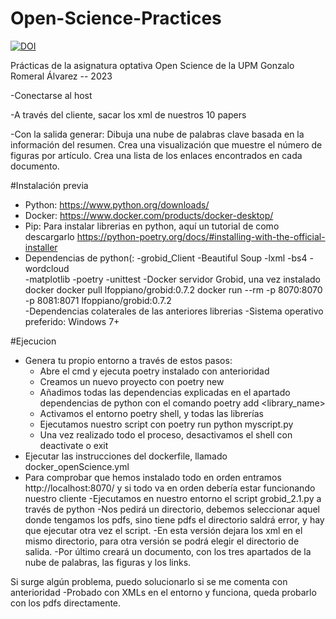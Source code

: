 # Open-Science-Practices
[![DOI](https://zenodo.org/badge/599046489.svg)](https://zenodo.org/badge/latestdoi/599046489)

Prácticas de la asignatura optativa Open Science de la UPM
Gonzalo Romeral Álvarez -- 2023


-Conectarse al host

-A través del cliente, sacar los xml de nuestros 10 papers

-Con la salida generar:
Dibuja una nube de palabras clave basada en la información del resumen.
Crea una visualización que muestre el número de figuras por artículo.
Crea una lista de los enlaces encontrados en cada documento.

#Instalación previa
- Python: https://www.python.org/downloads/
- Docker: https://www.docker.com/products/docker-desktop/
- Pip: Para instalar librerias en python, aquí un tutorial de como descargarlo https://python-poetry.org/docs/#installing-with-the-official-installer
- Dependencias de python(:
    -grobid_Client
    -Beautiful Soup
    -lxml
    -bs4
    -wordcloud  
    -matplotlib
    -poetry
    -unittest
-Docker servidor Grobid, una vez instalado docker
   docker pull lfoppiano/grobid:0.7.2
   docker run --rm -p 8070:8070 -p 8081:8071 lfoppiano/grobid:0.7.2   
-Dependencias colaterales de las anteriores librerias
-Sistema operativo preferido: Windows 7+

#Ejecucion 
- Genera tu propio entorno a través de estos pasos:
   * Abre el cmd y ejecuta poetry instalado con anterioridad
   * Creamos un nuevo proyecto con poetry new <name>
   * Añadimos todas las dependencias explicadas en el apartado dependencias de python con el comando poetry add <library_name>
   * Activamos el entorno poetry shell, y todas las librerías
   * Ejecutamos nuestro script con poetry run python myscript.py
   * Una vez realizado todo el proceso, desactivamos el shell con  deactivate o exit
- Ejecutar las instrucciones del dockerfile, llamado docker_openScience.yml
- Para comprobar que hemos instalado todo en orden entramos http://localhost:8070/ y si todo va en orden debería estar funcionando nuestro cliente 
-Ejecutamos en nuestro entorno el script grobid_2.1.py a través de python 
-Nos pedirá un directorio, debemos seleccionar aquel donde tengamos los pdfs, sino tiene pdfs el directorio saldrá error, y hay que ejecutar otra vez el script.
-En esta versión dejara los xml en el mismo directorio, para otra versión se podrá elegir el directorio de salida.
-Por último creará un documento, con los tres apartados de la nube de palabras, las figuras y los links.

Si surge algún problema, puedo solucionarlo si se me comenta con anterioridad
-Probado con XMLs en el entorno y funciona, queda probarlo con los pdfs directamente.
